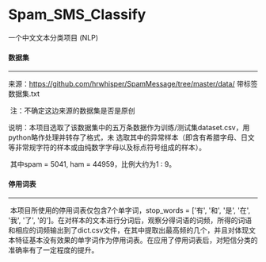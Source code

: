 # Spam_SMS_Classify
一个中文文本分类项目 (NLP)



#### 数据集

------

来源：<https://github.com/hrwhisper/SpamMessage/tree/master/data/> 带标签数据集.txt

​	注：不确定这边来源的数据集是否是原创

说明：本项目选取了该数据集中的五万条数据作为训练/测试集dataset.csv，用python略作处理并转存了格式，未		   选取其中的异常样本（即含有希腊字母、日文等非常规字符的样本或由纯数字字母以及标点符号组成的样本）。

​	其中spam = 5041, ham = 44959，比例大约为1 : 9。



#### 停用词表

------

​	本项目所使用的停用词表仅包含7个单字词，stop_words = ['有', '和', '是', '在', '我', '了', '的']。在对样本的文本进行分词后，观察分得词语的词频，所得的词语和相应的词频输出到了dict.csv文件，在其中提取出最高频的几个，并且对体现文本特征基本没有效果的单字词作为停用词表。在应用了停用词表后，对短信分类的准确率有了一定程度的提升。